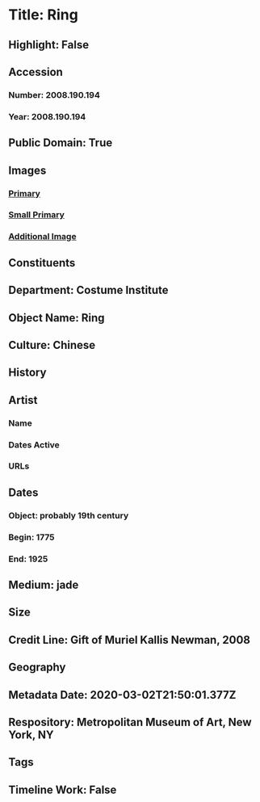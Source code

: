 # Title: Ring
## Highlight: False
## Accession
### Number: 2008.190.194
### Year: 2008.190.194
## Public Domain: True
## Images
### [Primary](https://images.metmuseum.org/CRDImages/ci/original/2008.190.194_B.jpg)
### [Small Primary](https://images.metmuseum.org/CRDImages/ci/web-large/2008.190.194_B.jpg)
### [Additional Image](https://images.metmuseum.org/CRDImages/ci/original/2008.190.194_F.jpg)
## Constituents
## Department: Costume Institute
## Object Name: Ring
## Culture: Chinese
## History
## Artist
### Name
### Dates Active
### URLs
## Dates
### Object: probably 19th century
### Begin: 1775
### End: 1925
## Medium: jade
## Size
## Credit Line: Gift of Muriel Kallis Newman, 2008
## Geography
## Metadata Date: 2020-03-02T21:50:01.377Z
## Respository: Metropolitan Museum of Art, New York, NY
## Tags
## Timeline Work: False